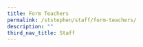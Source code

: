 ```yaml
---
title: Form Teachers
permalink: /ststephen/staff/form-teachers/
description: ""
third_nav_title: Staff
---
```

